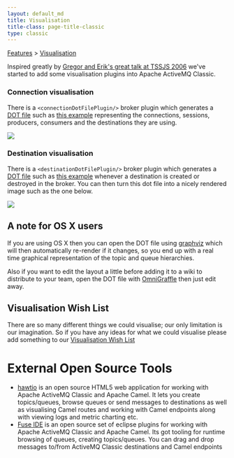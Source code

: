 ```yaml
---
layout: default_md
title: Visualisation 
title-class: page-title-classic
type: classic
---
```


[Features](features) > [Visualisation](visualisation)


Inspired greatly by [Gregor and Erik's great talk at TSSJS 2006](http://www.enterpriseintegrationpatterns.com/talks.html) we've started to add some visualisation plugins into Apache ActiveMQ Classic.

### Connection visualisation

There is a `<connectionDotFilePlugin/>` broker plugin which generates a [DOT file](http://www.graphviz.org/) such as [this example](assets/ActiveMQConnections.dot) representing the connections, sessions, producers, consumers and the destinations they are using.

![](assets/img/ActiveMQConnections.png)

### Destination visualisation

There is a `<destinationDotFilePlugin/>` broker plugin which generates a [DOT file](http://www.graphviz.org/) such as [this example](assets/ActiveMQDestinations.dot) whenever a destination is created or destroyed in the broker. You can then turn this dot file into a nicely rendered image such as the one below.

![](assets/img/ActiveMQDestinations.png)

A note for OS X users
---------------------

If you are using OS X then you can open the DOT file using [graphviz](http://www.pixelglow.com/graphviz/) which will then automatically re-render if it changes, so you end up with a real time graphical representation of the topic and queue hierarchies.

Also if you want to edit the layout a little before adding it to a wiki to distribute to your team, open the DOT file with [OmniGraffle](http://www.omnigroup.com/applications/omnigraffle/) then just edit away.

Visualisation Wish List
-----------------------

There are so many different things we could visualise; our only limitation is our imagination. So if you have any ideas for what we could visualise please add something to our [Visualisation Wish List](visualisation-wish-list)

External Open Source Tools
==========================

*   [hawtio](http://hawt.io/) is an open source HTML5 web application for working with Apache ActiveMQ Classic and Apache Camel. It lets you create topics/queues, browse queues or send messages to destinations as well as visualising Camel routes and working with Camel endpoints along with viewing logs and metric charting etc.
*   [Fuse IDE](https://github.com/fusesource/fuseide) is an open source set of eclipse plugins for working with Apache ActiveMQ Classic and Apache Camel. Its got tooling for runtime browsing of queues, creating topics/queues. You can drag and drop messages to/from ActiveMQ Classic destinations and Camel endpoints

